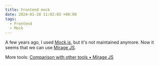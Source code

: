 ```yaml
---
title: Frontend mock
date: 2024-01-28 11:02:03 +08:00
tags:
  - Frontend
  - Mock
---
```


A few years ago, I used [Mock.js](https://github.com/nuysoft/Mock), but it's not maintained anymore. Now it seems that we can use [Mirage JS](https://miragejs.com/).

More tools: [Comparison with other tools • Mirage JS](https://miragejs.com/docs/comparison-with-other-tools/)
